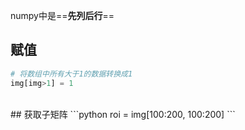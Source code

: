 numpy中是==**先列后行**==

## 赋值
```python
# 将数组中所有大于1的数据转换成1
img[img>1] = 1

```
<br>
## 获取子矩阵
```python
roi = img[100:200, 100:200]
```